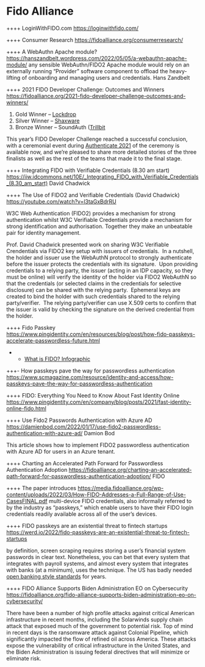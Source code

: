 # Fido Alliance

++++ LoginWithFIDO.com	https://loginwithfido.com/

++++ Consumer Research	https://fidoalliance.org/consumerresearch/

++++ A WebAuthn Apache module?	https://hanszandbelt.wordpress.com/2022/05/05/a-webauthn-apache-module/	any sensible WebAuthn/FIDO2 Apache module would rely on an externally running “Provider” software component to offload the heavy-lifting of onboarding and managing users and credentials.	Hans Zandbelt

++++ 2021 FIDO Developer Challenge: Outcomes and Winners	https://fidoalliance.org/2021-fido-developer-challenge-outcomes-and-winners/

1. Gold Winner – [Lockdrop](https://lockdrop.com/)
2. Silver Winner – [Shaxware](https://www.shaxware.com/)
3. Bronze Winner – SoundAuth ([Trillbit](https://www.trillbit.com/)

This year’s FIDO Developer Challenge reached a successful conclusion, with a ceremonial event during [Authenticate 2021](https://authenticatecon.com/event/authenticate-2021-conference/) of the ceremony is available now, and we’re pleased to share more detailed stories of the three finalists as well as the rest of the teams that made it to the final stage.

++++ Integrating FIDO with Verifiable Credentials (8.30 am start)	https://iiw.idcommons.net/10E/_Integrating_FIDO_with_Verifiable_Credentials_(8.30_am_start)		David Chadwick

++++ The Use of FIDO2 and Verifiable Credentials (David Chadwick)	https://youtube.com/watch?v=l3taGxBdrRU

W3C Web Authentication (FIDO2) provides a mechanism for strong authentication whilst W3C Verifiable Credentials provide a mechanism for strong identification and authorisation. Together they make an unbeatable pair for identity management.

Prof. David Chadwick presented work on sharing W3C Verifiable Crendentials via FIDO2 key setup with issuers of credentials.  In a nutshell, the holder and issuer use the WebAuthN protocol to strongly authenticate before the issuer protects the credentials with its signature.  Upon providing credentials to a relying party, the issuer (acting in an IDP capacity, so they must be online) will verify the identity of the holder via FIDO2 WebAuthN so that the credentials (or selected claims in the credentials for selective disclosure) can be shared with the relying party.  Ephemeral keys are created to bind the holder with such credentials shared to the relying party/verifier.  The relying party/verifier can use X.509 certs to confirm that the issuer is valid by checking the signature on the derived credential from the holder.

++++ Fido Passkey	https://www.pingidentity.com/en/resources/blog/post/how-fido-passkeys-accelerate-passwordless-future.html
* * [What is FIDO? Infographic](https://www.scmagazine.com/resource/identity-and-access/what-is-fido)

+++- How passkeys pave the way for passwordless authentication	https://www.scmagazine.com/resource/identity-and-access/how-passkeys-pave-the-way-for-passwordless-authentication

++++ FIDO: Everything You Need to Know About Fast Identity Online	https://www.pingidentity.com/en/company/blog/posts/2021/fast-identity-online-fido.html

++++ Use Fido2 Passwords Authentication with Azure AD	https://damienbod.com/2022/01/17/use-fido2-passwordless-authentication-with-azure-ad/
Damion Bod

This article shows how to implement FIDO2 passwordless authentication with Azure AD for users in an Azure tenant.

++++ Charting an Accelerated Path Forward for Passwordless Authentication Adoption	https://fidoalliance.org/charting-an-accelerated-path-forward-for-passwordless-authentication-adoption/
FIDO

++++ The paper introduces	https://media.fidoalliance.org/wp-content/uploads/2022/03/How-FIDO-Addresses-a-Full-Range-of-Use-CasesFINAL.pdf
multi-device FIDO credentials, also informally referred to by the industry as “passkeys,” which enable users to have their FIDO login credentials readily available across all of the user’s devices.

++++ FIDO passkeys are an existential threat to fintech startups	https://werd.io/2022/fido-passkeys-are-an-existential-threat-to-fintech-startups

by definition, screen scraping requires storing a user’s financial system passwords in clear text. Nonetheless, you can bet that every system that integrates with payroll systems, and almost every system that integrates with banks (at a minimum), uses the technique. The US has badly needed [open banking style standards](https://standards.openbanking.org.uk/api-specifications/) for years.

++++ FIDO Alliance Supports Biden Administration EO on Cybersecurity	https://fidoalliance.org/fido-alliance-supports-biden-administration-eo-on-cybersecurity/

There have been a number of high profile attacks against critical American infrastructure in recent months, including the Solarwinds supply chain attack that exposed much of the government to potential risk. Top of mind in recent days is the ransomware attack against Colonial Pipeline, which significantly impacted the flow of refined oil across America. These attacks expose the vulnerability of critical infrastructure in the United States, and the Biden Administration is issuing federal directives that will minimize or eliminate risk.
